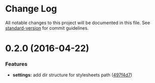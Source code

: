 # Change Log

All notable changes to this project will be documented in this file. See [standard-version](https://github.com/conventional-changelog/standard-version) for commit guidelines.

<a name="0.2.0"></a>
# 0.2.0 (2016-04-22)


### Features

* **settings:** add dir structure for stylesheets path ([497f4d7](https://github.com/mir4a/stylesheets-colormap-generator/commit/497f4d7))
